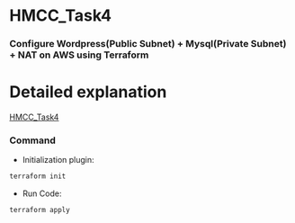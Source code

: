 # HMCC_Task4
### Configure Wordpress(Public Subnet) + Mysql(Private Subnet) + NAT on AWS using Terraform

# Detailed explanation 
[HMCC_Task4](https://medium.com/@rootritesh/configure-wordpress-public-subnet-mysql-private-subnet-nat-gateway-on-aws-using-terraform-676f9f968921?source=social.linkedin)

### Command
* Initialization plugin:
```bash
terraform init
```
* Run Code:
```bash
terraform apply
```



